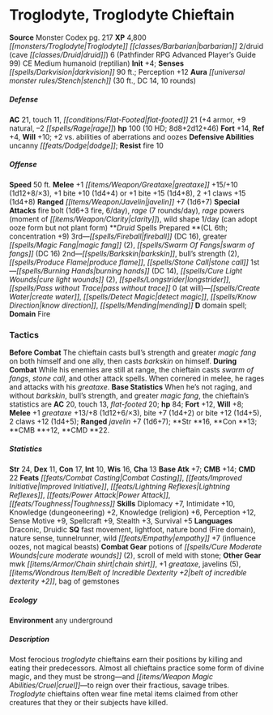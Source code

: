 ﻿---
cssclass: [monsters]
title1: Troglodyte, Troglodyte Chieftain
title2: Troglodyte Chieftain
CR: 8
sources:
- name: Monster Codex
  page: 217
  link: http://paizo.com/products/btpy9926?Pathfinder-Roleplaying-Game-Monster-Codex
XP: 4800
race: Troglodyte
classes:
- barbarian 2
- druid (cave druid) 6 (Pathfinder RPG Advanced Player's Guide 99)
alignment: CE
size: Medium
type: humanoid
subtypes:
- reptilian
initiative:
  bonus: 4
senses:
  darkvision: 90
auras:
- name: stench
  radius: 30
  DC: 14
  duration: 10 rounds
AC:
  AC: 21
  touch: 11
  flat_footed: 21
  components:
    armor: 4
    natural: 9
    rage: -2
HP:
  HP: 100
  long: 8d8+2d12+46
  HD: 10
saves:
  fort: 14
  ref: 4
  will: 10
  other: +2 vs. abilities of aberrations and oozes
defensive_abilities:
- uncanny dodge
resistances:
  fire: 10
speeds:
  base: 50
attacks:
  melee:
  - - text: +1 greataxe +15/+10 (1d12+8/×3)
      entries:
      - - damage: 1d12+8
          crit_multiplier: 3
      attack: +1 greataxe
      bonus:
      - 15
      - 10
    - text: +1 bite +10 (1d4+4)
      entries:
      - - damage: 1d4+4
      attack: +1 bite
      bonus:
      - 10
  - - text: +1 bite +15 (1d4+8)
      entries:
      - - damage: 1d4+8
      attack: +1 bite
      bonus:
      - 15
    - text: 2 +1 claws +15 (1d4+8)
      entries:
      - - damage: 1d4+8
      count: 2
      attack: +1 claws
      bonus:
      - 15
  ranged:
  - - text: javelin +7 (1d6+7)
      entries:
      - - damage: 1d6+7
      attack: javelin
      bonus:
      - 7
  special:
  - fire bolt (1d6+3 fire, 6/day)
  - rage (7 rounds/day)
  - rage powers (moment of clarity)
  - wild shape 1/day (can adopt ooze form but not plant form)
spells:
  entries:
  - is_domain_spell: true
    name: fireball
    source: Druid
    level: 3
    DC: 16
  - name: greater magic fang
    source: Druid
    level: 3
    count: 2
  - name: swarm of fangs
    source: Druid
    level: 3
    DC: 16
  - name: barkskin
    source: Druid
    level: 2
  - name: bull's strength
    source: Druid
    level: 2
    count: 2
  - is_domain_spell: true
    name: produce flame
    source: Druid
    level: 2
  - superscripts:
    - APG
    name: stone call
    source: Druid
    level: 2
  - is_domain_spell: true
    name: burning hands
    source: Druid
    level: 1
    DC: 14
  - name: cure light wounds
    source: Druid
    level: 1
    count: 2
  - name: longstrider
    source: Druid
    level: 1
  - name: pass without trace
    source: Druid
    level: 1
  - name: create water
    source: Druid
    level: 0
  - name: detect magic
    source: Druid
    level: 0
  - name: know direction
    source: Druid
    level: 0
  - name: mending
    source: Druid
    level: 0
  sources:
  - name: Druid
    type: prepared
    CL: 6
    concentration: 9
    slots:
      0: at-will
    domains:
    - fire
tactics:
  Before Combat: The chieftain casts bull's strength and greater magic fang on both
    himself and one ally, then casts barkskin on himself.
  During Combat: While his enemies are still at range, the chieftain casts swarm of
    fangs, stone call, and other attack spells. When cornered in melee, he rages and
    attacks with his greataxe.
  Base Statistics: When he's not raging, and without barkskin, bull's strength, and
    greater magic fang, the chieftain's statistics are AC 20, touch 13, flat-footed
    20; hp 84; Fort +12, Will +8; Melee +1 greataxe +13/+8 (1d12+6/×3), bite +7 (1d4+2)
    or bite +12 (1d4+5), 2 claws +12 (1d4+5); Ranged javelin +7 (1d6+7); Str 16, Con
    13; CMB +12, CMD 22.
ability_scores:
  STR: 24
  DEX: 11
  CON: 17
  INT: 10
  WIS: 16
  CHA: 13
BAB: 7
CMB: 14
CMD: 22
feats:
- name: Combat Casting
- name: Improved Initiative
- name: Lightning Reflexes
- name: Power Attack
- name: Toughness
skills:
  Diplomacy: 7
  Intimidate: 10
  Knowledge (dungeoneering): 2
  Knowledge (religion): 6
  Perception: 12
  Sense Motive: 9
  Spellcraft: 9
  Stealth: 3
  Survival: 5
languages:
- Draconic
- Druidic
special_qualities:
- fast movement
- lightfoot
- nature bond (Fire domain)
- nature sense
- tunnelrunner
- wild empathy +7 (influence oozes, not magical beasts)
gear:
  combat:
  - potions of cure moderate wounds (2)
  - scroll of meld with stone
  other:
  - mwk chain shirt
  - +1 greataxe
  - javelins (5)
  - belt of incredible dexterity +2
  - bag of gemstones
ecology:
  environment: any underground
desc_long: Most ferocious troglodyte chieftains earn their positions by killing and
  eating their predecessors. Almost all chieftains practice some form of divine magic,
  and they must be strong-and cruel-to reign over their fractious, savage tribes.
  Troglodyte chieftains often wear fine metal items claimed from other creatures that
  they or their subjects have killed.

---

# Troglodyte, Troglodyte Chieftain

**Source** Monster Codex pg. 217
**XP** 4,800
_[[monsters/Troglodyte|Troglodyte]]_ _[[classes/Barbarian|barbarian]]_ 2/druid (cave _[[classes/Druid|druid]]_) 6 (Pathfinder RPG Advanced Player’s Guide 99)
CE Medium humanoid (reptilian)
**Init** +4; **Senses** _[[spells/Darkvision|darkvision]]_ 90 ft.; Perception +12
**Aura** _[[universal monster rules/Stench|stench]]_ (30 ft., DC 14, 10 rounds)

##### Defense

**AC** 21, touch 11, _[[conditions/Flat-Footed|flat-footed]]_ 21 (+4 armor, +9 natural, –2 _[[spells/Rage|rage]]_)
**hp** 100 (10 HD; 8d8+2d12+46)
**Fort** +14, **Ref** +4, **Will** +10; +2 vs. abilities of aberrations and oozes
**Defensive Abilities** uncanny _[[feats/Dodge|dodge]]_; **Resist** fire 10

##### Offense
**Speed** 50 ft.
**Melee** +1 _[[items/Weapon/Greataxe|greataxe]]_ +15/+10 (1d12+8/×3), +1 bite +10 (1d4+4) or +1 bite +15 (1d4+8), 2 +1 claws +15 (1d4+8)
**Ranged** _[[items/Weapon/Javelin|javelin]]_ +7 (1d6+7)
**Special Attacks** fire bolt (1d6+3 fire, 6/day), _rage_ (7 rounds/day), _rage_ powers (moment of _[[items/Weapon/Clarity|clarity]]_), wild shape 1/day (can adopt ooze form but not plant form)
**_Druid_ Spells Prepared **(CL 6th; concentration +9)
3rd—_[[spells/Fireball|fireball]]_ (DC 16), greater _[[spells/Magic Fang|magic fang]]_ (2), _[[spells/Swarm Of Fangs|swarm of fangs]]_ (DC 16)
2nd—_[[spells/Barkskin|barkskin]]_, bull’s strength (2), _[[spells/Produce Flame|produce flame]]_, _[[spells/Stone Call|stone call]]_
1st—_[[spells/Burning Hands|burning hands]]_ (DC 14), _[[spells/Cure Light Wounds|cure light wounds]]_ (2), _[[spells/Longstrider|longstrider]]_, _[[spells/Pass without Trace|pass without trace]]_
0 (at will)—_[[spells/Create Water|create water]]_, _[[spells/Detect Magic|detect magic]]_, _[[spells/Know Direction|know direction]]_, _[[spells/Mending|mending]]_
**D** domain spell; **Domain** Fire

### Tactics

**Before Combat** The chieftain casts bull’s strength and greater _magic fang_ on both himself and one ally, then casts _barkskin_ on himself.
 **During Combat** While his enemies are still at range, the chieftain casts _swarm of fangs_, _stone call_, and other attack spells. When cornered in melee, he rages and attacks with his _greataxe_.
 **Base Statistics** When he’s not raging, and without _barkskin_, bull’s strength, and greater _magic fang_, the chieftain’s statistics are **AC** 20, touch 13, _flat-footed_ 20; **hp** 84; **Fort** +12, **Will** +8; **Melee** +1 _greataxe_ +13/+8 (1d12+6/×3), bite +7 (1d4+2) or bite +12 (1d4+5), 2 claws +12 (1d4+5); **Ranged** _javelin_ +7 (1d6+7); **Str **16, **Con **13; **CMB **+12, **CMD **22.

##### Statistics
**Str** 24, **Dex** 11, **Con** 17, **Int** 10, **Wis** 16, **Cha** 13
**Base Atk** +7; **CMB** +14; **CMD** 22
**Feats** _[[feats/Combat Casting|Combat Casting]]_, _[[feats/Improved Initiative|Improved Initiative]]_, _[[feats/Lightning Reflexes|Lightning Reflexes]]_, _[[feats/Power Attack|Power Attack]]_, _[[feats/Toughness|Toughness]]_
**Skills** Diplomacy +7, Intimidate +10, Knowledge (dungeoneering) +2, Knowledge (religion) +6, Perception +12, Sense Motive +9, Spellcraft +9, Stealth +3, Survival +5
**Languages** Draconic, Druidic
**SQ** fast movement, lightfoot, nature bond (Fire domain), nature sense, tunnelrunner, wild _[[feats/Empathy|empathy]]_ +7 (influence oozes, not magical beasts)
**Combat Gear** potions of _[[spells/Cure Moderate Wounds|cure moderate wounds]]_ (2), scroll of meld with stone; **Other Gear** mwk _[[items/Armor/Chain shirt|chain shirt]]_, +1 _greataxe_, javelins (5), _[[items/Wondrous Item/Belt of Incredible Dexterity +2|belt of incredible dexterity +2]]_, bag of gemstones

##### Ecology

**Environment** any underground

##### Description

Most ferocious _troglodyte_ chieftains earn their positions by killing and eating their predecessors. Almost all chieftains practice some form of divine magic, and they must be strong—and _[[items/Weapon Magic Abilities/Cruel|cruel]]_—to reign over their fractious, savage tribes. _Troglodyte_ chieftains often wear fine metal items claimed from other creatures that they or their subjects have killed.